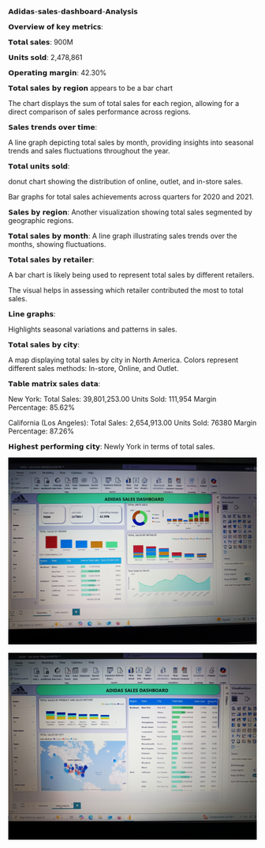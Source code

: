 
𝗔𝗱𝗶𝗱𝗮𝘀-𝘀𝗮𝗹𝗲𝘀-𝗱𝗮𝘀𝗵𝗯𝗼𝗮𝗿𝗱-𝗔𝗻𝗮𝗹𝘆𝘀𝗶𝘀

𝗢𝘃𝗲𝗿𝘃𝗶𝗲𝘄 𝗼𝗳 𝗸𝗲𝘆 𝗺𝗲𝘁𝗿𝗶𝗰𝘀:

𝗧𝗼𝘁𝗮𝗹 𝘀𝗮𝗹𝗲𝘀: 900M

𝗨𝗻𝗶𝘁𝘀 𝘀𝗼𝗹𝗱: 2,478,861

𝗢𝗽𝗲𝗿𝗮𝘁𝗶𝗻𝗴 𝗺𝗮𝗿𝗴𝗶𝗻: 42.30%


𝗧𝗼𝘁𝗮𝗹 𝘀𝗮𝗹𝗲𝘀 𝗯𝘆 𝗿𝗲𝗴𝗶𝗼𝗻 appears to be a bar chart


The chart displays the sum of total sales for each region, allowing for a direct comparison of sales performance across regions.


𝗦𝗮𝗹𝗲𝘀 𝘁𝗿𝗲𝗻𝗱𝘀 𝗼𝘃𝗲𝗿 𝘁𝗶𝗺𝗲:

A line graph depicting total sales by month, providing insights into seasonal trends and sales fluctuations throughout the year.

𝗧𝗼𝘁𝗮𝗹 𝘂𝗻𝗶𝘁𝘀 𝘀𝗼𝗹𝗱:

donut chart showing the distribution of online, outlet, and in-store sales.

Bar graphs for total sales achievements across quarters for 2020 and 2021.

𝗦𝗮𝗹𝗲𝘀 𝗯𝘆 𝗿𝗲𝗴𝗶𝗼𝗻: Another visualization showing total sales segmented by geographic regions.


𝗧𝗼𝘁𝗮𝗹 𝘀𝗮𝗹𝗲𝘀 𝗯𝘆 𝗺𝗼𝗻𝘁𝗵: A line graph illustrating sales trends over the months, showing fluctuations.


𝗧𝗼𝘁𝗮𝗹 𝘀𝗮𝗹𝗲𝘀 𝗯𝘆 𝗿𝗲𝘁𝗮𝗶𝗹𝗲𝗿:

A bar chart is likely being used to represent total sales by different retailers.

The visual helps in assessing which retailer contributed the most to total sales.


𝗟𝗶𝗻𝗲 𝗴𝗿𝗮𝗽𝗵𝘀:

Highlights seasonal variations and patterns in sales.


𝗧𝗼𝘁𝗮𝗹 𝘀𝗮𝗹𝗲𝘀 𝗯𝘆 𝗰𝗶𝘁𝘆:

A map displaying total sales by city in North America.
Colors represent different sales methods: In-store, Online, and Outlet.

𝗧𝗮𝗯𝗹𝗲 𝗺𝗮𝘁𝗿𝗶𝘅 𝘀𝗮𝗹𝗲𝘀 𝗱𝗮𝘁𝗮:

New York:
Total Sales: 39,801,253.00
Units Sold: 111,954
Margin Percentage: 85.62%

California (Los Angeles):
Total Sales: 2,654,913.00
Units Sold: 76380
Margin Percentage: 87.26%


𝗛𝗶𝗴𝗵𝗲𝘀𝘁 𝗽𝗲𝗿𝗳𝗼𝗿𝗺𝗶𝗻𝗴 𝗰𝗶𝘁𝘆: Newly York in terms of total sales.


![Alt Text](IMG_20250225_184522.jpg)


![Alt Text](IMG_20250225_184709.jpg)

